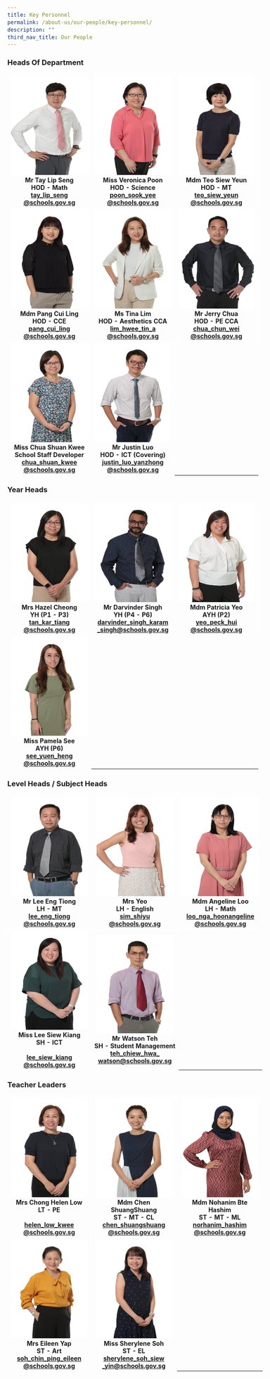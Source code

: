 ```yaml
---
title: Key Personnel
permalink: /about-us/our-people/key-personnel/
description: ""
third_nav_title: Our People
---
```

<h3>Heads Of Department</h3>

<table style="border-collapse:collapse;border-spacing:0;table-layout: fixed; width: 581px" class="tg">
	<thead>
		<tr>
			<th style="border-color:#ffffff;border-style:solid;border-width:1px;text-align:center;">
				<img src="/images/mr%20tay%20lip%20seng.JPG" alt="Mr_Tay_Lip_Seng_optimisedforweb.jpg" width="175" height="225">
				<br>Mr Tay Lip Seng<br>HOD - Math
				<br>
				<a href="mailto:tay_lip_seng@schools.gov.sg">tay_lip_seng<br>@schools.gov.sg</a>
				<br>
			</th>
			
<th style="border-color:#ffffff;border-style:solid;border-width:1px;text-align:center;">
				<img src="/images/miss%20veronica%20poon%20sook%20yee.JPG" alt="Miss_Veronica_Poon_optimisedforweb.jpg" width="175" height="225">
				<br>Miss Veronica Poon<br>HOD - Science
				<br>
				<a href="mailto:poon_sook_yee@schools.gov.sg">poon_sook_yee<br>@schools.gov.sg</a>
				<br>
			</th>
			
<th style="border-color:#ffffff;border-style:solid;border-width:1px;text-align:center;">
				<img src="/images/mdm%20teo%20siew%20yeun.JPG" alt="tn.Mdm_Teo_Siew_Yeun_optimisedforweb.jpg.mid.jpg" width="175" height="225">
				<br>Mdm Teo Siew Yeun<br>HOD - MT
				<br>
				<a href="mailto:teo_siew_yeun@schools.gov.sg">teo_siew_yeun<br>@schools.gov.sg</a>
				<br>
			</th></tr>
	</thead>

<tbody><tr><th style="border-color:#ffffff;border-style:solid;border-width:1px;text-align:center;">
				<img src="/images/mrs%20ong-pang%20cui%20ling.JPG" alt="Miss_wong_Pau_Hui_optimisedforweb.jpg" width="175" height="225">
				<br>Mdm Pang Cui Ling<br>HOD - CCE
				<br>
				<a href="mailto:pang_cui_ling@schools.gov.sg">pang_cui_ling<br>@schools.gov.sg</a>
				<br>
</th>

<th style="border-color:#ffffff;border-style:solid;border-width:1px;text-align:center;">
				<img src="/images/mdm%20lim%20hwee%20tin%20tina.JPG" alt="Mdm_Lim_Hwee_Tin_optimisedforweb.jpg" width="175" height="225">
				<br> Ms Tina Lim<br>HOD - Aesthetics CCA
				<br>
				<a href="mailto:lim_hwee_tin_a@schools.gov.sg">lim_hwee_tin_a<br>@schools.gov.sg</a>
				<br></th>
			
<th style="border-color:#ffffff;border-style:solid;border-width:1px;text-align:center;">
				<img src="/images/mr%20jerry%20chua%20chun%20wei.JPG" alt="Mr Jerry Chua_optimisedforweb.jpg" width="175" height="225">
				<br>Mr Jerry Chua<br>HOD - PE CCA
				<br>
				<a href="mailto:chua_chun_wei@schools.gov.sg">chua_chun_wei<br>@schools.gov.sg</a>
				<br>
			</th>
			
</tr><tr><th style="border-color:#ffffff;border-style:solid;border-width:1px;text-align:center;">
				<img src="/images/miss%20chua%20shuan%20kwee.JPG" alt="IMG_9053.JPG" width="175" height="225">
				<br>Miss Chua Shuan Kwee<br>School Staff Developer
				<br>
				<a href="mailto:chua_shuan_kwee@schools.gov.sg">chua_shuan_kwee<br>@schools.gov.sg</a>
				<br></th>
	<th style="border-color:#ffffff;border-style:solid;border-width:1px;text-align:center;">
				<img src="/images/mr%20justin%20luo%20yanzhong.JPG" alt="Mr Justin Luo Yanzhong_optimisedforweb.jpg" width="175" height="225">
				<br>Mr Justin Luo<br>HOD - ICT (Covering)
				<br>
				<a href="mailto:justin_luo_yanzhong@schools.gov.sg">justin_luo_yanzhong<br>@schools.gov.sg</a>
			</th></tr>
			</tbody></table>

<h3>Year Heads</h3>

<table style="border-collapse:collapse;border-spacing:0;table-layout: fixed; width: 581px" class="tg">
	<thead>
		<tr>
			<th style="border-color:#ffffff;border-style:solid;border-width:1px;text-align:center;">
				<img src="/images/mrs%20hazel%20cheong-tan%20kar%20tiang.JPG" alt="tn.IMG_7629.JPG.mid.jpg" width="175" height="225">
				<br>Mrs Hazel Cheong<br>YH (P1 - P3)
				<br>
				<a href="mailto:tan_kar_tiang@schools.gov.sg">tan_kar_tiang<br>@schools.gov.sg</a><br>
			</th>
			
<th style="border-color:#ffffff;border-style:solid;border-width:1px;text-align:center;">
				<img src="/images/mr%20darvinder%20singh%20so%20k%20singh.JPG" alt="MR DARVINDER EDITER FINAL.jpg" width="175" height="225">
				<br>Mr Darvinder Singh<br>YH (P4 - P6)<br>
				<a href="mailto:darvinder_singh_karam_singh@schools.gov.sg">darvinder_singh_karam<br>_singh@schools.gov.sg</a>
				<br>
			</th>
			
<th style="border-color:#ffffff;border-style:solid;border-width:1px;text-align:center;">
				<img src="/images/mdm%20yeo%20peck%20hui%20patricia.JPG" alt="pat.jpg" width="175" height="225">
				<br>Mdm Patricia Yeo<br>AYH (P2)<br>
				<a href="mailto:yeo_peck_hui@schools.gov.sg">yeo_peck_hui<br>@schools.gov.sg</a><br>
			</th>
		</tr>
	</thead>

<tbody><tr><th style="border-color:#ffffff;border-style:solid;border-width:1px;text-align:center;">
				<img src="/images/ms%20pamela%20see%20yuen%20heng%20(1).JPG" alt="Miss Pamela See cropped.jpg" width="175" height="225">
				<br>Miss Pamela See<br>AYH (P6)
				<br>
				<a href="mailto:see_yuen_heng@schools.gov.sg">see_yuen_heng<br>@schools.gov.sg</a><br>
</th>
			</tr></tbody></table>


<h3>Level Heads / Subject Heads</h3>

<table style="border-collapse:collapse;border-spacing:0;table-layout: fixed; width: 581px" class="tg">
	<thead>
		<tr>
			<th style="border-color:#ffffff;border-style:solid;border-width:1px;text-align:center;">
				<img src="/images/mr%20lee%20eng%20tiong.JPG" alt="Lee Eng Tiong_optimisedforweb.jpg" width="175" height="225">
				<br>Mr Lee Eng Tiong<br>LH - MT
				<br>
				<a href="mailto:lee_eng_tiong@schools.gov.sg">lee_eng_tiong<br>@schools.gov.sg</a>
				<br>
			</th>
			
<th style="border-color:#ffffff;border-style:solid;border-width:1px;text-align:center;">
				<img src="/images/mrs%20yeo-sim%20shiyu.JPG" alt="Mdm_Sim_Shiyu_optimisedforweb.jpg" width="175" height="225">
				<br>Mrs Yeo<br>LH - English
				<br>
				<a href="mailto:sim_shiyu
@schools.gov.sg">sim_shiyu<br>@schools.gov.sg</a>
				<br>
			</th>
			
<th style="border-color:#ffffff;border-style:solid;border-width:1px;text-align:center;">
				<img src="/images/mdm%20angeline%20loo%20nga%20hoon.JPG" width="175" height="225">
				<br>Mdm Angeline Loo<br>LH - Math<br>
				<a href="mailto:loo_nga_hoonangeline@schools.gov.sg">loo_nga_hoonangeline<br>@schools.gov.sg</a><br>
			</th>
		</tr>
	</thead>
	
<tbody><tr>
<th style="border-color:#ffffff;border-style:solid;border-width:1px;text-align:center;">
				<img src="/images/miss%20lee%20siew%20kiang.JPG" alt="Miss_Lee_siew_Kiang_optimisedforweb.jpg" width="175" height="225">
				<br>Miss Lee Siew Kiang<br>SH - ICT
				<br><br>
				<a href="mailto:lee_siew_kiang@schools.gov.sg">lee_siew_kiang<br>@schools.gov.sg</a><br>
</th>

<th style="border-color:#ffffff;border-style:solid;border-width:1px;text-align:center;">
				<img src="/images/mr%20watson%20teh%20chiew%20hwa.JPG" alt="Mr Watson Tay cropped.jpg" width="175" height="225">
				<br>Mr Watson Teh<br>SH - Student Management
				<br>
				<a href="mailto:teh_chiew_hwa_watson@schools.gov.sg">teh_chiew_hwa_<br>watson@schools.gov.sg</a><br>
</th>
</tr>
</tbody></table>



<h3>Teacher Leaders</h3>

<table style="border-collapse:collapse;border-spacing:0;table-layout: fixed; width: 581px" class="tg">
<tbody><tr>
<th style="border-color:#ffffff;border-style:solid;border-width:1px;text-align:center;">
				<img src="/images/mrs%20helen%20chong-low.JPG" alt="Mrs Helen Chong.jpg" width="175" height="225">
				<br>Mrs Chong Helen Low<br>LT - PE<br><br>
				<a href="mailto:helen_low_kwee_fong@schools.gov.sg">helen_low_kwee<br>@schools.gov.sg</a><br>
</th>
<th style="border-color:#ffffff;border-style:solid;border-width:1px;text-align:center;">
				<img src="/images/mdm%20chen%20shuangshuang.JPG" alt="tn.Mdm_Chen_ShuangShuang_optimisedforweb.jpg.mid.jpg" width="175" height="225">
				<br>Mdm Chen
ShuangShuang<br>ST - MT - CL<br>
				<a href="mailto:chen_shuangshuang@schools.gov.sg">chen_shuangshuang<br>@schools.gov.sg</a><br>
</th>
<th style="border-color:#ffffff;border-style:solid;border-width:1px;text-align:center;">
				<img src="/images/mdm%20norhanim%20bte%20hashim.JPG" alt="MdmHanim.jpeg" width="175" height="225">
				<br>Mdm Nohanim Bte Hashim<br>ST - MT - ML<br>
				<a href="mailto:norhanim_hashim@schools.gov.sg">norhanim_hashim<br>@schools.gov.sg</a><br>
</th>
</tr>
<tr>
<th style="border-color:#ffffff;border-style:solid;border-width:1px;text-align:center;">
				<img src="/images/mrs%20eileen%20yap-soh%20chin%20ping.JPG" width="175" height="225">
				<br>Mrs Eileen Yap<br>ST - Art<br>
				<a href="mailto:soh_chin_ping_eileen@schools.gov.sg">soh_chin_ping_eileen<br>@schools.gov.sg</a><br>
</th>
<th style="border-color:#ffffff;border-style:solid;border-width:1px;text-align:center;">
				<img src="/images/miss%20sherylene%20soh%20siew%20yin.JPG" alt="Sherylene Soh siew yin.jpg" width="175" height="225">
				<br>Miss Sherylene Soh<br>ST - EL<br>
				<a href="mailto:sherylene_soh_siew_yin@schools.gov.sg">sherylene_soh_siew<br>_yin@schools.gov.sg</a><br>
</th>
</tr>
</tbody></table>
